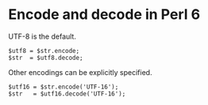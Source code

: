 # Encode and decode in Perl 6

UTF-8 is the default.

    $utf8 = $str.encode;
    $str  = $utf8.decode;

Other encodings can be explicitly specified.

    $utf16 = $str.encode('UTF-16');
    $str   = $utf16.decode('UTF-16');
